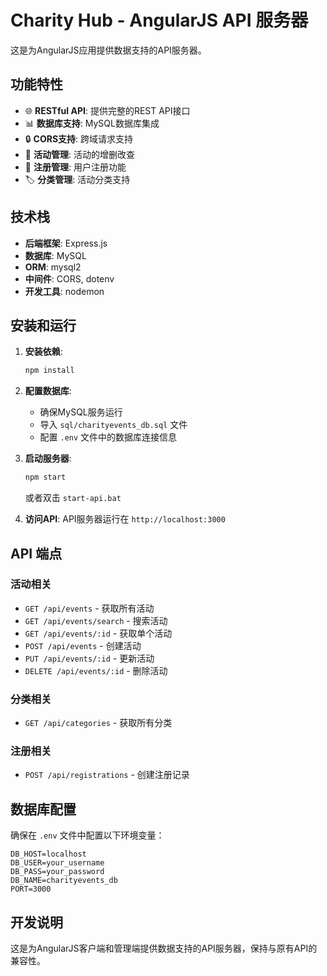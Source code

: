 # Charity Hub - AngularJS API 服务器

这是为AngularJS应用提供数据支持的API服务器。

## 功能特性

- 🌐 **RESTful API**: 提供完整的REST API接口
- 📊 **数据库支持**: MySQL数据库集成
- 🔒 **CORS支持**: 跨域请求支持
- 📝 **活动管理**: 活动的增删改查
- 👥 **注册管理**: 用户注册功能
- 🏷️ **分类管理**: 活动分类支持

## 技术栈

- **后端框架**: Express.js
- **数据库**: MySQL
- **ORM**: mysql2
- **中间件**: CORS, dotenv
- **开发工具**: nodemon

## 安装和运行

1. **安装依赖**:
   ```bash
   npm install
   ```

2. **配置数据库**:
   - 确保MySQL服务运行
   - 导入 `sql/charityevents_db.sql` 文件
   - 配置 `.env` 文件中的数据库连接信息

3. **启动服务器**:
   ```bash
   npm start
   ```
   或者双击 `start-api.bat`

4. **访问API**:
   API服务器运行在 `http://localhost:3000`

## API 端点

### 活动相关
- `GET /api/events` - 获取所有活动
- `GET /api/events/search` - 搜索活动
- `GET /api/events/:id` - 获取单个活动
- `POST /api/events` - 创建活动
- `PUT /api/events/:id` - 更新活动
- `DELETE /api/events/:id` - 删除活动

### 分类相关
- `GET /api/categories` - 获取所有分类

### 注册相关
- `POST /api/registrations` - 创建注册记录

## 数据库配置

确保在 `.env` 文件中配置以下环境变量：

```env
DB_HOST=localhost
DB_USER=your_username
DB_PASS=your_password
DB_NAME=charityevents_db
PORT=3000
```

## 开发说明

这是为AngularJS客户端和管理端提供数据支持的API服务器，保持与原有API的兼容性。
